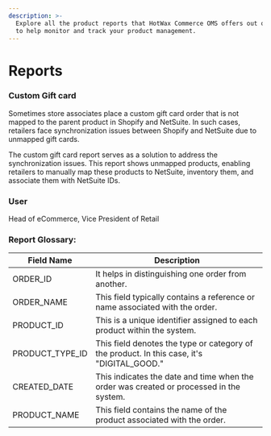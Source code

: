 ```yaml
---
description: >-
  Explore all the product reports that HotWax Commerce OMS offers out of the box
  to help monitor and track your product management.
---
```


# Reports

### Custom Gift card

Sometimes store associates place a custom gift card order that is not mapped to the parent product in Shopify and NetSuite. In such cases, retailers face synchronization issues between Shopify and NetSuite due to unmapped gift cards.

The custom gift card report serves as a solution to address the synchronization issues. This report shows unmapped products, enabling retailers to manually map these products to NetSuite, inventory them, and associate them with NetSuite IDs.

### User

Head of eCommerce, Vice President of Retail

### Report Glossary:

| Field Name        | Description                                                                                 |
| ----------------- | ------------------------------------------------------------------------------------------- |
| ORDER\_ID         | It helps in distinguishing one order from another.                                          |
| ORDER\_NAME       | This field typically contains a reference or name associated with the order.                |
| PRODUCT\_ID       | This is a unique identifier assigned to each product within the system.                     |
| PRODUCT\_TYPE\_ID | This field denotes the type or category of the product. In this case, it's "DIGITAL\_GOOD." |
| CREATED\_DATE     | This indicates the date and time when the order was created or processed in the system.     |
| PRODUCT\_NAME     | This field contains the name of the product associated with the order.                      |
